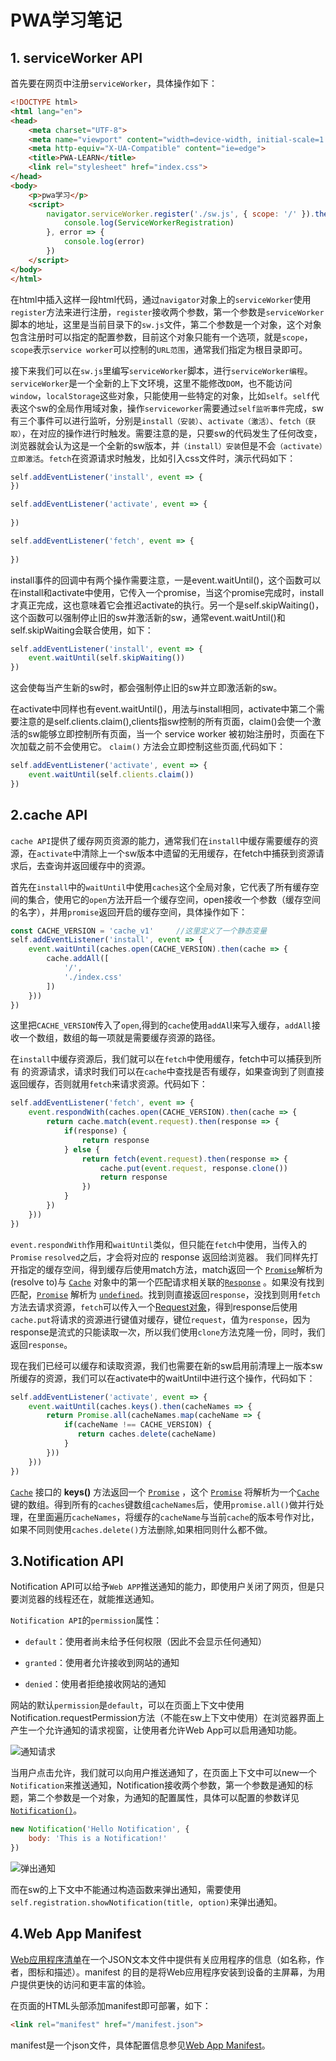 # PWA学习笔记



## 1. serviceWorker API

首先要在网页中注册`serviceWorker`，具体操作如下： 

```html
<!DOCTYPE html>
<html lang="en">
<head>
    <meta charset="UTF-8">
    <meta name="viewport" content="width=device-width, initial-scale=1.0">
    <meta http-equiv="X-UA-Compatible" content="ie=edge">
    <title>PWA-LEARN</title>
    <link rel="stylesheet" href="index.css">
</head>
<body>
    <p>pwa学习</p>
    <script>
        navigator.serviceWorker.register('./sw.js', { scope: '/' }).then(ServiceWorkerRegistration => {
            console.log(ServiceWorkerRegistration)   
        }, error => {
            console.log(error)
        })
    </script>
</body>
</html>
```

在html中插入这样一段html代码，通过`navigator`对象上的`serviceWorker`使用`register`方法来进行注册，`register`接收两个参数，第一个参数是`serviceWorker`脚本的地址，这里是当前目录下的`sw.js`文件，第二个参数是一个对象，这个对象包含注册时可以指定的配置参数，目前这个对象只能有一个选项，就是`scope`，`scope`表示`service worker`可以控制的`URL范围`，通常我们指定为根目录即可。

​	接下来我们可以在`sw.js`里编写`serviceWorker`脚本，进行`serviceWorker编程`。`serviceWorker`是一个全新的上下文环境，这里不能修改`DOM`，也不能访问`window`，`localStorage`这些对象，只能使用一些特定的对象，比如`self`。`self`代表这个sw的全局作用域对象，操作`serviceworker`需要通过`self监听事件`完成，sw有三个事件可以进行监听，分别是`install（安装）`、`activate（激活）`、`fetch（获取）`，在对应的操作进行时触发。需要注意的是，只要sw的代码发生了任何改变，浏览器就会认为这是一个全新的sw版本，并`（install）安装`但是不会`（activate）立即激活`。`fetch`在资源请求时触发，比如引入css文件时，演示代码如下： 

```javascript
self.addEventListener('install', event => {
})

self.addEventListener('activate', event => {
    
})

self.addEventListener('fetch', event => {
    
})
```

install事件的回调中有两个操作需要注意，一是event.waitUntil()，这个函数可以在install和activate中使用，它传入一个promise，当这个promise完成时，install才真正完成，这也意味着它会推迟activate的执行。另一个是self.skipWaiting()，这个函数可以强制停止旧的sw并激活新的sw，通常event.waitUntil()和self.skipWaiting会联合使用，如下： 

```javascript
self.addEventListener('install', event => {
    event.waitUntil(self.skipWaiting())
})

```

这会使每当产生新的sw时，都会强制停止旧的sw并立即激活新的sw。

在activate中同样也有event.waitUntil()，用法与install相同，activate中第二个需要注意的是self.clients.claim(),clients指sw控制的所有页面，claim()会使一个激活的sw能够立即控制所有页面，当一个 service worker 被初始注册时，页面在下次加载之前不会使用它。 `claim()` 方法会立即控制这些页面,代码如下：

```javascript
self.addEventListener('activate', event => {
    event.waitUntil(self.clients.claim())
})
```



## 2.cache API

`cache API`提供了缓存网页资源的能力，通常我们在`install`中缓存需要缓存的资源，在`activate`中清除上一个sw版本中遗留的无用缓存，在fetch中捕获到资源请求后，去查询并返回缓存中的资源。

首先在`install`中的`waitUntil`中使用`caches`这个全局对象，它代表了所有缓存空间的集合，使用它的`open`方法开启一个缓存空间，open接收一个参数（缓存空间的名字），并用`promise`返回开启的缓存空间，具体操作如下：

```js
const CACHE_VERSION = 'cache_v1'	 //这里定义了一个静态变量
self.addEventListener('install', event => {
    event.waitUntil(caches.open(CACHE_VERSION).then(cache => {
        cache.addAll([
            '/',
            './index.css'
        ])
    }))  
})
```

这里把`CACHE_VERSION`传入了`open`,得到的`cache`使用`addAl`l来写入缓存，`addAll`接收一个数组，数组的每一项就是需要缓存资源的路径。

在`install`中缓存资源后，我们就可以在`fetch`中使用缓存，fetch中可以捕获到所有 的资源请求，请求时我们可以在`cache`中查找是否有缓存，如果查询到了则直接返回缓存，否则就用`fetch`来请求资源。代码如下： 

```js
self.addEventListener('fetch', event => {
    event.respondWith(caches.open(CACHE_VERSION).then(cache => {
        return cache.match(event.request).then(response => {
            if(response) {
                return response
            } else {
                return fetch(event.request).then(response => {
                    cache.put(event.request, response.clone())
                    return response
                })
            }
        })
    }))
})
```

`event.respondWith`作用和`waitUntil`类似，但只能在`fetch`中使用，当传入的` Promise` ` resolved `之后，才会将对应的 response 返回给浏览器。 我们同样先打开指定的缓存空间，得到缓存后使用match方法，match返回一个 [`Promise`](https://developer.mozilla.org/zh-CN/docs/Web/JavaScript/Reference/Global_Objects/Promise)解析为(resolve to)与 [`Cache`](https://developer.mozilla.org/zh-CN/docs/Web/API/Cache) 对象中的第一个匹配请求相关联的[`Response`](https://developer.mozilla.org/zh-CN/docs/Web/API/Response) 。如果没有找到匹配，[`Promise`](https://developer.mozilla.org/zh-CN/docs/Web/JavaScript/Reference/Global_Objects/Promise) 解析为 [`undefined`](https://developer.mozilla.org/zh-CN/docs/Web/JavaScript/Reference/Global_Objects/undefined)。找到则直接返回`response`，没找到则用`fetch`方法去请求资源，`fetch`可以传入一个[Request对象](<https://developer.mozilla.org/zh-CN/docs/Web/API/Request>)，得到response后使用`cache.put`将请求的资源进行键值对缓存，键位`request`，值为`response`，因为response是流式的只能读取一次，所以我们使用`clone`方法克隆一份，同时，我们返回`response`。

现在我们已经可以缓存和读取资源，我们也需要在新的sw启用前清理上一版本sw所缓存的资源，我们可以在activate中的waitUntil中进行这个操作，代码如下：

```js
self.addEventListener('activate', event => {
    event.waitUntil(caches.keys().then(cacheNames => {
        return Promise.all(cacheNames.map(cacheName => {
            if(cacheName !== CACHE_VERSION) {
               return caches.delete(cacheName)
            }
        }))
    }))
})
```

 [`Cache`](https://developer.mozilla.org/zh-CN/docs/Web/API/Cache) 接口的 **keys()** 方法返回一个 [`Promise`](https://developer.mozilla.org/zh-CN/docs/Web/JavaScript/Reference/Global_Objects/Promise) ，这个 [`Promise`](https://developer.mozilla.org/zh-CN/docs/Web/JavaScript/Reference/Global_Objects/Promise) 将解析为一个[`Cache`](https://developer.mozilla.org/zh-CN/docs/Web/API/Cache) 键的数组。得到所有的`caches`键数组`cacheNames`后，使用`promise.all()`做并行处理，在里面遍历`cacheNames`，将缓存的`cacheName`与当前`cache`的版本号作对比，如果不同则使用`caches.delete()`方法删除,如果相同则什么都不做。

## 3.Notification API

Notification API可以给予`Web APP`推送通知的能力，即使用户关闭了网页，但是只要浏览器的线程还在，就能推送通知。

`Notification API`的`permission`属性：

- `default`：使用者尚未给予任何权限（因此不会显示任何通知）

- `granted`：使用者允许接收到网站的通知

- `denied`：使用者拒绝接收网站的通知

网站的默认`permission`是`default`，可以在页面上下文中使用Notification.requestPermission方法（不能在sw上下文中使用）在浏览器界面上产生一个允许通知的请求视窗，让使用者允许Web App可以启用通知功能。

![通知请求](https://mexion.xyz//images/study-notes/PWA-learn/request-notification.png)

当用户点击允许，我们就可以向用户推送通知了，在页面上下文中可以new一个`Notification`来推送通知，Notification接收两个参数，第一个参数是通知的标题，第二个参数是一个对象，为通知的配置属性，具体可以配置的参数详见[`Notification()`](https://developer.mozilla.org/zh-CN/docs/Web/API/Notification/Notification)。

```js
new Notification('Hello Notification', {
	body: 'This is a Notification!'
})
```

![弹出通知](https://mexion.xyz//images/study-notes/PWA-learn/Notification.png)

而在sw的上下文中不能通过构造函数来弹出通知，需要使用`self.registration.showNotification(title, option)`来弹出通知。

## 4.Web App Manifest


  [Web应用程序清单](https://developer.mozilla.org/zh-CN/docs/Web/web%20app%20manifest)在一个JSON文本文件中提供有关应用程序的信息（如名称，作者，图标和描述）。manifest 的目的是将Web应用程序安装到设备的主屏幕，为用户提供更快的访问和更丰富的体验。

在页面的HTML头部添加manifest即可部署，如下：

```html
<link rel="manifest" href="/manifest.json">
```

manifest是一个json文件，具体配置信息参见[Web App Manifest](<https://developer.mozilla.org/zh-CN/docs/Web/Manifest>)。
